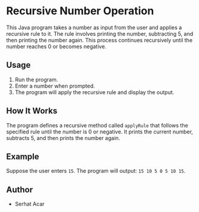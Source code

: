 # Recursive Number Operation

This Java program takes a number as input from the user and applies a recursive rule to it. The rule involves printing the number, subtracting 5, and then printing the number again. This process continues recursively until the number reaches 0 or becomes negative.

## Usage

1. Run the program.
2. Enter a number when prompted.
3. The program will apply the recursive rule and display the output.

## How It Works

The program defines a recursive method called `applyRule` that follows the specified rule until the number is 0 or negative. It prints the current number, subtracts 5, and then prints the number again.

## Example

Suppose the user enters `15`. The program will output: `15 10 5 0 5 10 15`.

## Author

- Serhat Acar
